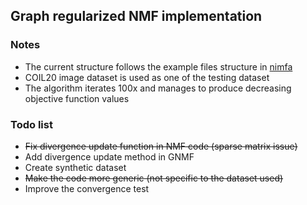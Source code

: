 ## Graph regularized NMF implementation

### Notes

- The current structure follows the example files structure in [nimfa](https://github.com/marinkaz/nimfa)
- COIL20 image dataset is used as one of the testing dataset
- The algorithm iterates 100x and manages to produce decreasing objective function values

### Todo list

- ~~Fix divergence update function in NMF code (sparse matrix issue)~~
- Add divergence update method in GNMF
- Create synthetic dataset
- ~~Make the code more generic (not specific to the dataset used)~~
- Improve the convergence test
